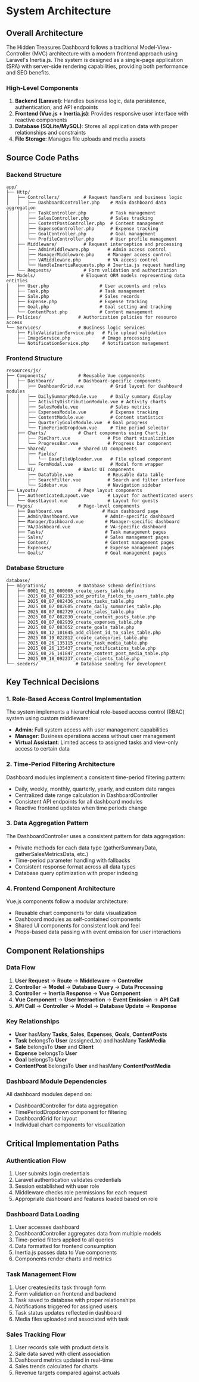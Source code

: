 # System Architecture

## Overall Architecture

The Hidden Treasures Dashboard follows a traditional Model-View-Controller (MVC) architecture with a modern frontend approach using Laravel's Inertia.js. The system is designed as a single-page application (SPA) with server-side rendering capabilities, providing both performance and SEO benefits.

### High-Level Components

1. **Backend (Laravel)**: Handles business logic, data persistence, authentication, and API endpoints
2. **Frontend (Vue.js + Inertia.js)**: Provides responsive user interface with reactive components
3. **Database (SQLite/MySQL)**: Stores all application data with proper relationships and constraints
4. **File Storage**: Manages file uploads and media assets

## Source Code Paths

### Backend Structure

```
app/
├── Http/
│   ├── Controllers/         # Request handlers and business logic
│   │   ├── DashboardController.php    # Main dashboard data aggregation
│   │   ├── TaskController.php         # Task management
│   │   ├── SalesController.php        # Sales tracking
│   │   ├── ContentPostController.php  # Content management
│   │   ├── ExpenseController.php      # Expense tracking
│   │   ├── GoalController.php         # Goal management
│   │   └── ProfileController.php      # User profile management
│   ├── Middleware/          # Request interception and processing
│   │   ├── AdminMiddleware.php       # Admin access control
│   │   ├── ManagerMiddleware.php     # Manager access control
│   │   ├── VAMiddleware.php          # VA access control
│   │   └── HandleInertiaRequests.php # Inertia.js request handling
│   └── Requests/            # Form validation and authorization
├── Models/                 # Eloquent ORM models representing data entities
│   ├── User.php                   # User accounts and roles
│   ├── Task.php                   # Task management
│   ├── Sale.php                   # Sales records
│   ├── Expense.php                # Expense tracking
│   ├── Goal.php                   # Goal setting and tracking
│   └── ContentPost.php            # Content management
├── Policies/              # Authorization policies for resource access
└── Services/              # Business logic services
    ├── FileValidationService.php   # File upload validation
    ├── ImageService.php            # Image processing
    └── NotificationService.php     # Notification management
```

### Frontend Structure

```
resources/js/
├── Components/            # Reusable Vue components
│   ├── Dashboard/         # Dashboard-specific components
│   │   ├── DashboardGrid.vue          # Grid layout for dashboard modules
│   │   ├── DailySummaryModule.vue     # Daily summary display
│   │   ├── ActivityDistributionModule.vue # Activity charts
│   │   ├── SalesModule.vue            # Sales metrics
│   │   ├── ExpensesModule.vue         # Expense tracking
│   │   ├── ContentModule.vue          # Content statistics
│   │   ├── QuarterlyGoalsModule.vue  # Goal progress
│   │   └── TimePeriodDropdown.vue     # Time period selector
│   ├── Charts/            # Chart components using Chart.js
│   │   ├── PieChart.vue              # Pie chart visualization
│   │   └── ProgressBar.vue           # Progress bar component
│   ├── Shared/            # Shared UI components
│   │   ├── Fields/
│   │   │   └── BaseFileUploader.vue   # File upload component
│   │   └── FormModal.vue              # Modal form wrapper
│   └── UI/                # Basic UI components
│       ├── DataTable.vue             # Reusable data table
│       ├── SearchFilter.vue          # Search and filter interface
│       └── Sidebar.vue               # Navigation sidebar
├── Layouts/               # Page layout components
│   ├── AuthenticatedLayout.vue       # Layout for authenticated users
│   └── GuestLayout.vue               # Layout for guests
└── Pages/                 # Page-level components
    ├── Dashboard.vue               # Main dashboard page
    ├── Admin/Dashboard.vue          # Admin-specific dashboard
    ├── Manager/Dashboard.vue        # Manager-specific dashboard
    ├── VA/Dashboard.vue             # VA-specific dashboard
    ├── Tasks/                       # Task management pages
    ├── Sales/                       # Sales management pages
    ├── Content/                     # Content management pages
    ├── Expenses/                    # Expense management pages
    └── Goals/                       # Goal management pages
```

### Database Structure

```
database/
├── migrations/            # Database schema definitions
│   ├── 0001_01_01_000000_create_users_table.php
│   ├── 2025_08_07_082233_add_profile_fields_to_users_table.php
│   ├── 2025_08_07_082436_create_tasks_table.php
│   ├── 2025_08_07_082605_create_daily_summaries_table.php
│   ├── 2025_08_07_082729_create_sales_table.php
│   ├── 2025_08_07_082830_create_content_posts_table.php
│   ├── 2025_08_07_082939_create_expenses_table.php
│   ├── 2025_08_07_083052_create_goals_table.php
│   ├── 2025_08_12_101645_add_client_id_to_sales_table.php
│   ├── 2025_08_19_022812_create_categories_table.php
│   ├── 2025_08_26_135115_create_task_media_table.php
│   ├── 2025_08_26_135437_create_notifications_table.php
│   ├── 2025_08_26_141847_create_content_post_media_table.php
│   └── 2025_09_18_092237_create_clients_table.php
└── seeders/              # Database seeding for development
```

## Key Technical Decisions

### 1. Role-Based Access Control Implementation

The system implements a hierarchical role-based access control (RBAC) system using custom middleware:

-   **Admin**: Full system access with user management capabilities
-   **Manager**: Business operations access without user management
-   **Virtual Assistant**: Limited access to assigned tasks and view-only access to certain data

### 2. Time-Period Filtering Architecture

Dashboard modules implement a consistent time-period filtering pattern:

-   Daily, weekly, monthly, quarterly, yearly, and custom date ranges
-   Centralized date range calculation in DashboardController
-   Consistent API endpoints for all dashboard modules
-   Reactive frontend updates when time periods change

### 3. Data Aggregation Pattern

The DashboardController uses a consistent pattern for data aggregation:

-   Private methods for each data type (gatherSummaryData, gatherSalesMetricsData, etc.)
-   Time-period parameter handling with fallbacks
-   Consistent response format across all data types
-   Database query optimization with proper indexing

### 4. Frontend Component Architecture

Vue.js components follow a modular architecture:

-   Reusable chart components for data visualization
-   Dashboard modules as self-contained components
-   Shared UI components for consistent look and feel
-   Props-based data passing with event emission for user interactions

## Component Relationships

### Data Flow

1. **User Request** → **Route** → **Middleware** → **Controller**
2. **Controller** → **Model** → **Database Query** → **Data Processing**
3. **Controller** → **Inertia Response** → **Vue Component**
4. **Vue Component** → **User Interaction** → **Event Emission** → **API Call**
5. **API Call** → **Controller** → **Model** → **Database Update** → **Response**

### Key Relationships

-   **User** hasMany **Tasks**, **Sales**, **Expenses**, **Goals**, **ContentPosts**
-   **Task** belongsTo **User** (assigned_to) and hasMany **TaskMedia**
-   **Sale** belongsTo **User** and **Client**
-   **Expense** belongsTo **User**
-   **Goal** belongsTo **User**
-   **ContentPost** belongsTo **User** and hasMany **ContentPostMedia**

### Dashboard Module Dependencies

All dashboard modules depend on:

-   DashboardController for data aggregation
-   TimePeriodDropdown component for filtering
-   DashboardGrid for layout
-   Individual chart components for visualization

## Critical Implementation Paths

### Authentication Flow

1. User submits login credentials
2. Laravel authentication validates credentials
3. Session established with user role
4. Middleware checks role permissions for each request
5. Appropriate dashboard and features loaded based on role

### Dashboard Data Loading

1. User accesses dashboard
2. DashboardController aggregates data from multiple models
3. Time-period filters applied to all queries
4. Data formatted for frontend consumption
5. Inertia.js passes data to Vue components
6. Components render charts and metrics

### Task Management Flow

1. User creates/edits task through form
2. Form validation on frontend and backend
3. Task saved to database with proper relationships
4. Notifications triggered for assigned users
5. Task status updates reflected in dashboard
6. Media files uploaded and associated with task

### Sales Tracking Flow

1. User records sale with product details
2. Sale data saved with client association
3. Dashboard metrics updated in real-time
4. Sales trends calculated for charts
5. Revenue targets compared against actuals
